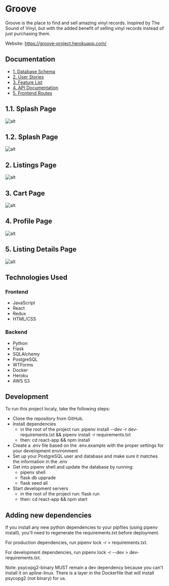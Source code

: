 # Groove

Groove is the place to find and sell amazing vinyl records. Inspired by The Sound of Vinyl, but with the added benefit of selling vinyl records instead of just purchasing them.

Website: https://groove-project.herokuapp.com/

## Documentation
  * [1. Database Schema](https://github.com/VladimirRadovanovic/groove-project/wiki/Database-Schema)
  * [2. User Stories](https://github.com/VladimirRadovanovic/groove-project/wiki/User-Stories)
  * [3. Feature List](https://github.com/VladimirRadovanovic/groove-project/wiki/Feature-List)
  * [4. API Documentation](https://github.com/VladimirRadovanovic/groove-project/wiki/API-Documentation)
  * [5. Frontend Routes](https://github.com/VladimirRadovanovic/groove-project/wiki/Frontend-Routes)

## 1.1. Splash Page
![alt](https://imgur.com/CwEuDnU.png)
## 1.2. Splash Page
![alt](https://imgur.com/RHCeP7M.png)
## 2. Listings Page
![alt](https://imgur.com/YQUy040.png)
## 3. Cart Page
![alt](https://imgur.com/IgqkIde.png)
## 4. Profile Page
![alt](https://imgur.com/3s41OFc.png)
## 5. Listing Details Page
![alt](https://imgur.com/TCpFj9p.png)

## Technologies Used

### Frontend
   * JavaScript
   * React
   * Redux
   * HTML/CSS
### Backend
   * Python
   * Flask
   * SQLAlchemy
   * PostgreSQL
   * WTForms
   * Docker
   * Heroku
   * AWS S3

## Development

To run this project localy, take the following steps:

   * Clone the repository from GitHub.
   * Install dependencies
     - in the root of the project run: pipenv install --dev -r dev-requirements.txt && pipenv install -r requirements.txt
     - then: cd react-app && npm install
   * Create a .env file based on the .env.example with the proper settings for your development environment
   * Set up your PostgreSQL user and database and make sure it matches the information in the .env
   * Get into pipenv shell and update the database by running:
     - pipenv shell
     - flask db upprade
     - flask seed all
   * Start development servers
     - in the root of the project run: flask run
     - then: cd react-app && npm start
      
## Adding new dependencies

If you install any new python dependencies to your pipfiles (using pipenv install), you'll need to regenerate the requirements.txt before deployment.

For production dependencies, run pipenv lock -r > requirements.txt.

For development dependencies, run pipenv lock -r --dev > dev-requirements.txt.

Note: psycopg2-binary MUST remain a dev dependency because you can't install it on apline-linux. There is a layer in the Dockerfile that will install psycopg2 (not binary) for us.
